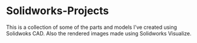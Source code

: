 # Solidworks-Projects

This is a collection of some of the parts and models I've created using Solidwoks CAD.
Also the rendered images made using Solidworks Visualize.
